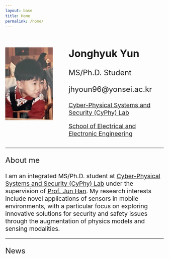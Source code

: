 ```yaml
---
layout: base
title: Home
permalink: /home/
---
```

<div style="display: flex; flex-wrap: wrap; align-items: center; justify-content: center;">
  <img src="/assets/child.png" alt="Jonghyuk Yun" style="max-width: 30%; height: auto; margin-right: 50px; margin-bottom: 30px;">
  <div style="flex: 1;">
    <h2 style="font-size: 2rem;">Jonghyuk Yun</h2>
    <p style="font-size: 1.5rem;">MS/Ph.D. Student</p>
    <p style="font-size: 1.5rem;">jhyoun96@yonsei.ac.kr</p>
    <p style="font-size: 1.2rem;"><a href="https://www.cyphy-lab.org/">Cyber-Physical Systems and Security (CyPhy) Lab</a></p>
    <p style="font-size: 1.2rem;"><a href="https://ee.yonsei.ac.kr/ee/index.do">School of Electrical and Electronic Engineering</a></p>
  </div>
</div>

<!-- Add Line -->
<hr> 

<!-- 새로운 내용 추가-->
<p style="font-size: 1.5rem;">About me</p>

<p style="font-size: 1.2rem;">I am an integrated MS/Ph.D. student at <a href="https://www.cyphy-lab.org/">Cyber-Physical Systems and Security (CyPhy) Lab</a> under the supervision of <a href="https://www.junhan.org">Prof. Jun Han</a>. My research interests include novel applications of sensors in mobile environments, with a particular focus on exploring innovative solutions for security and safety issues through the augmentation of physics models and sensing modalities. </p>

<!-- Add Line -->
<hr> 

<!-- 새로운 내용 추가-->
<p style="font-size: 1.5rem;">News</p>
<p style="font-size: 1.2rem;"> </p>

<style>
@media (max-width: 768px) {
  img {
    max-width: 30%; /* 모바일 환경에서 이미지 크기를 작게 설정 */
    margin: 0 auto; /* 이미지를 수평 가운데 정렬 */
    display: block; /* 이미지를 블록 레벨 요소로 표시하여 가운데 정렬을 적용 */
    margin-bottom: 0; /* 이미지의 하단 마진 없음 */
    margin-right: 0; /* 이미지의 오른쪽 마진 없음 */
  }
  p {
    font-size: 1rem; /* 모바일 환경에서 문단 폰트 크기 조정 */
  }
}
</style>

